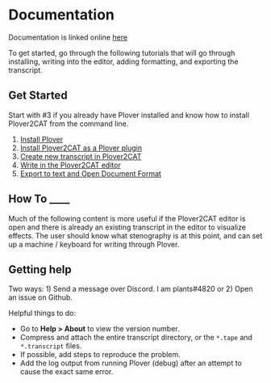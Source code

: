 # Documentation

Documentation is linked online [here](https://plover2cat.readthedocs.io/en/latest/)

To get started, go through the following tutorials that will go through installing, writing into the editor, adding formatting, and exporting the transcript.

## Get Started

Start with #3 if you already have Plover installed and know how to install Plover2CAT from the command line.

1. [Install Plover](tutorials/install-plover.md)
2. [Install Plover2CAT as a Plover plugin](tutorials/install-plover2cat.md)
3. [Create new transcript in Plover2CAT](tutorials/create-transcript.md)
4. [Write in the Plover2CAT editor](tutorials/writing-editor.md)
5. [Export to text and Open Document Format](tutorials/export-file.md)

## How To ____

Much of the following content is more useful if the Plover2CAT editor is open and there is already an existing transcript in the editor to visualize effects. The user should know what stenography is at this point, and can set up a machine / keyboard for writing through Plover.

## Getting help

Two ways: 1) Send a message over Discord. I am plants#4820 or 2) Open an issue on Github.

Helpful things to do: 
- Go to **Help > About** to view the version number.
- Compress and attach the entire transcript directory, or the `*.tape` and `*.transcript` files. 
- If possible, add steps to reproduce the problem. 
- Add the log output from running Plover (debug) after an attempt to cause the exact same error.

